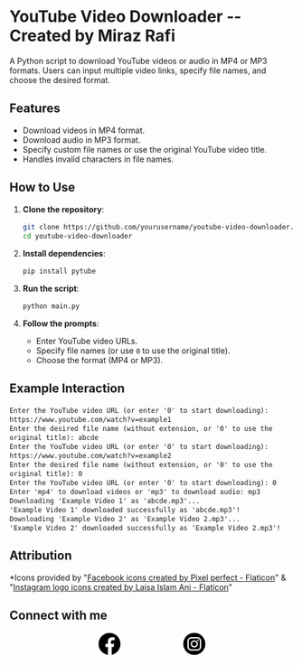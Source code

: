 # YouTube Video Downloader --Created by Miraz Rafi

A Python script to download YouTube videos or audio in MP4 or MP3 formats. Users can input multiple video links, specify file names, and choose the desired format. 

## Features
- Download videos in MP4 format.
- Download audio in MP3 format.
- Specify custom file names or use the original YouTube video title.
- Handles invalid characters in file names.

## How to Use
1. **Clone the repository**:
    ```sh
    git clone https://github.com/yourusername/youtube-video-downloader.git
    cd youtube-video-downloader
    ```

2. **Install dependencies**:
    ```sh
    pip install pytube
    ```

3. **Run the script**:
    ```sh
    python main.py
    ```

4. **Follow the prompts**:
    - Enter YouTube video URLs.
    - Specify file names (or use `0` to use the original title).
    - Choose the format (MP4 or MP3).

## Example Interaction

```plaintext
Enter the YouTube video URL (or enter '0' to start downloading): https://www.youtube.com/watch?v=example1
Enter the desired file name (without extension, or '0' to use the original title): abcde
Enter the YouTube video URL (or enter '0' to start downloading): https://www.youtube.com/watch?v=example2
Enter the desired file name (without extension, or '0' to use the original title): 0
Enter the YouTube video URL (or enter '0' to start downloading): 0
Enter 'mp4' to download videos or 'mp3' to download audio: mp3
Downloading 'Example Video 1' as 'abcde.mp3'...
'Example Video 1' downloaded successfully as 'abcde.mp3'!
Downloading 'Example Video 2' as 'Example Video 2.mp3'...
'Example Video 2' downloaded successfully as 'Example Video 2.mp3'!
```
## Attribution
*Icons provided by "<a href="https://www.flaticon.com/free-icons/facebook" title="facebook icons">Facebook icons created by Pixel perfect - Flaticon</a>" & "<a href="https://www.flaticon.com/free-icons/instagram-logo" title="instagram logo icons">Instagram logo icons created by Laisa Islam Ani - Flaticon</a>"


## Connect with me

<div style="display: flex; justify-content: space-around; align-items: center; width: 100%; max-width: 300px; margin: 0 auto;">
  <a href="https://www.facebook.com/miraz.rafi.54" target="_blank" style="text-decoration: none;">
    <img src="facebook.png" alt="Facebook" style="width: 40px; height: 40px;">
  </a>
  <a href="https://www.instagram.com/iammirazrafi/" target="_blank" style="text-decoration: none;">
    <img src="instagram.png" alt="Instagram" style="width: 40px; height: 40px;">
  </a>
</div>
